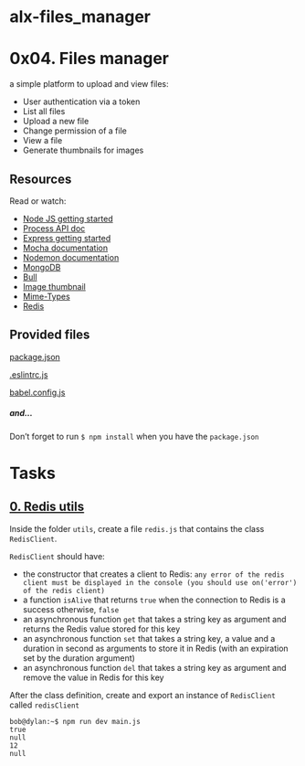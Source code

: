 # alx-files_manager

# 0x04. Files manager

a simple platform to upload and view files:

* User authentication via a token
* List all files
* Upload a new file
* Change permission of a file
* View a file
* Generate thumbnails for images

## Resources
Read or watch:

* [Node JS getting started](https://nodejs.org/en/docs/guides/getting-started-guide/)
* [Process API doc](https://node.readthedocs.io/en/latest/api/process/)
* [Express getting started](https://expressjs.com/en/starter/installing.html)
* [Mocha documentation](https://mochajs.org/)
* [Nodemon documentation](https://github.com/remy/nodemon#nodemon)
* [MongoDB](https://github.com/mongodb/node-mongodb-native)
* [Bull](https://github.com/OptimalBits/bull)
* [Image thumbnail](https://www.npmjs.com/package/image-thumbnail)
* [Mime-Types](https://www.npmjs.com/package/mime-types)
* [Redis](https://github.com/redis/node-redis)

## Provided files
[package.json](./package.json)

[.eslintrc.js](./.eslintrc.js)

[babel.config.js](./babel.config.js)

##### and…
Don’t forget to run `$ npm install` when you have the `package.json`

# Tasks

## [0. Redis utils](./utils/redis.js)
Inside the folder `utils`, create a file `redis.js` that contains the class `RedisClient`.

`RedisClient` should have:
* the constructor that creates a client to Redis:
  `any error of the redis client must be displayed in the console (you should use on('error') of the redis client)`
* a function `isAlive` that returns `true` when the connection to Redis is a success otherwise, `false`
* an asynchronous function `get` that takes a string key as argument and returns the Redis value stored for this key
* an asynchronous function `set` that takes a string key, a value and a duration in second as arguments to store it in Redis (with an expiration set by the duration argument)
* an asynchronous function `del` that takes a string key as argument and remove the value in Redis for this key

After the class definition, create and export an instance of `RedisClient` called `redisClient`
```
bob@dylan:~$ npm run dev main.js
true
null
12
null
```
